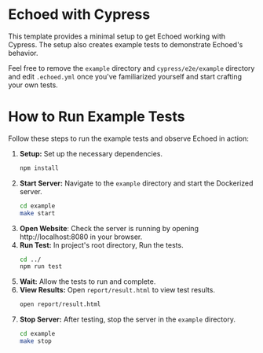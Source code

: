 # Echoed with Cypress

This template provides a minimal setup to get Echoed working with Cypress.
The setup also creates example tests to demonstrate Echoed's behavior.

Feel free to remove the `example` directory and `cypress/e2e/example` directory and edit `.echoed.yml` once you've familiarized yourself and start crafting your own tests.

# How to Run Example Tests

Follow these steps to run the example tests and observe Echoed in action:

1. **Setup:** Set up the necessary dependencies.
   ```sh
   npm install
   ```
2. **Start Server:** Navigate to the `example` directory and start the Dockerized server.
   ```sh
   cd example
   make start
   ```
3. **Open Website**: Check the server is running by opening http://localhost:8080 in your browser.
4. **Run Test:** In project's root directory, Run the tests.
   ```sh
   cd ../
   npm run test
   ```
5. **Wait:** Allow the tests to run and complete.
6. **View Results:** Open `report/result.html` to view test results.
   ```sh
   open report/result.html
   ```
7. **Stop Server:** After testing, stop the server in the `example` directory.
   ```sh
   cd example
   make stop
   ```
